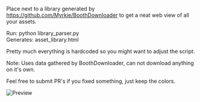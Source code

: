 Place next to a library generated by https://github.com/Myrkie/BoothDownloader to get a neat web view of all your assets.

Run: python library_parser.py  
Generates: asset_library.html

Pretty much everything is hardcoded so you might want to adjust the script.

Note: Uses data gathered by BoothDownloader, can not download anything on it's own.  

Feel free to submit PR's if you fixed something, just keep the colors.

![Preview](https://splash.buddyworks.wtf/PToZOP9z.png)
